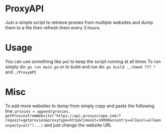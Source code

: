 # ProxyAPI

Just a simple script to retrieve proxies from multiple websites and dump them to a file then refresh them every 3 hours.

# Usage 

You can use something like `pm2` to keep the script running at all times
To run simply do: `go run main.go` or to build and run do: `go build .`, `chmod 777 *` and `./ProxyAPI`

# Misc

To add more websites to dump from simply copy and paste the following line:
`proxies = append(proxies, getProxiesFromWebsite("https://api.proxyscrape.com/?request=getproxies&proxytype=http&timeout=10000&country=all&ssl=all&anonymity=all")...)`
and just change the website URL
